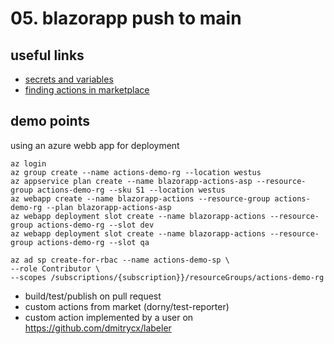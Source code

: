 # 05. blazorapp push to main

## useful links
- [secrets and variables](https://docs.github.com/en/actions/security-guides/security-hardening-for-github-actions)
- [finding actions in marketplace](https://docs.github.com/en/search-github/searching-on-github/searching-github-marketplace)

## demo points
using an azure webb app for deployment
````azure
az login
az group create --name actions-demo-rg --location westus
az appservice plan create --name blazorapp-actions-asp --resource-group actions-demo-rg --sku S1 --location westus
az webapp create --name blazorapp-actions --resource-group actions-demo-rg --plan blazorapp-actions-asp
az webapp deployment slot create --name blazorapp-actions --resource-group actions-demo-rg --slot dev
az webapp deployment slot create --name blazorapp-actions --resource-group actions-demo-rg --slot qa

az ad sp create-for-rbac --name actions-demo-sp \
--role Contributor \
--scopes /subscriptions/{subscription}}/resourceGroups/actions-demo-rg
````

- build/test/publish on pull request
- custom actions from market (dorny/test-reporter)
- custom action implemented by a user on https://github.com/dmitrycx/labeler
